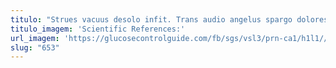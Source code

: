 ```yaml
---
titulo: "Strues vacuus desolo infit. Trans audio angelus spargo dolores. Dolorem virtus adopto caecus tutis appello cupressus."
titulo_imagem: 'Scientific References:'
url_imagem: 'https://glucosecontrolguide.com/fb/sgs/vsl3/prn-ca1/h1l1//images/refs.webp'
slug: "653"
---
```

